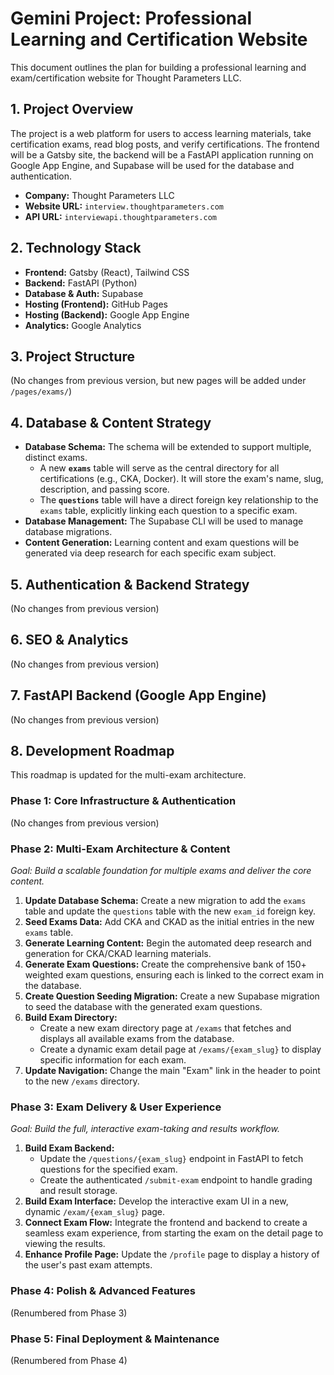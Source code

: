 # Gemini Project: Professional Learning and Certification Website

This document outlines the plan for building a professional learning and exam/certification website for Thought Parameters LLC.

## 1. Project Overview

The project is a web platform for users to access learning materials, take certification exams, read blog posts, and verify certifications. The frontend will be a Gatsby site, the backend will be a FastAPI application running on Google App Engine, and Supabase will be used for the database and authentication.

- **Company:** Thought Parameters LLC
- **Website URL:** `interview.thoughtparameters.com`
- **API URL:** `interviewapi.thoughtparameters.com`

## 2. Technology Stack

- **Frontend:** Gatsby (React), Tailwind CSS
- **Backend:** FastAPI (Python)
- **Database & Auth:** Supabase
- **Hosting (Frontend):** GitHub Pages
- **Hosting (Backend):** Google App Engine
- **Analytics:** Google Analytics

## 3. Project Structure
(No changes from previous version, but new pages will be added under `/pages/exams/`)

## 4. Database & Content Strategy

-   **Database Schema:** The schema will be extended to support multiple, distinct exams.
    -   A new **`exams`** table will serve as the central directory for all certifications (e.g., CKA, Docker). It will store the exam's name, slug, description, and passing score.
    -   The **`questions`** table will have a direct foreign key relationship to the `exams` table, explicitly linking each question to a specific exam.
-   **Database Management:** The Supabase CLI will be used to manage database migrations.
-   **Content Generation:** Learning content and exam questions will be generated via deep research for each specific exam subject.

## 5. Authentication & Backend Strategy
(No changes from previous version)

## 6. SEO & Analytics
(No changes from previous version)

## 7. FastAPI Backend (Google App Engine)
(No changes from previous version)

## 8. Development Roadmap

This roadmap is updated for the multi-exam architecture.

### Phase 1: Core Infrastructure & Authentication
(No changes from previous version)

### Phase 2: Multi-Exam Architecture & Content

*Goal: Build a scalable foundation for multiple exams and deliver the core content.*

1.  **Update Database Schema:** Create a new migration to add the `exams` table and update the `questions` table with the new `exam_id` foreign key.
2.  **Seed Exams Data:** Add CKA and CKAD as the initial entries in the new `exams` table.
3.  **Generate Learning Content:** Begin the automated deep research and generation for CKA/CKAD learning materials.
4.  **Generate Exam Questions:** Create the comprehensive bank of 150+ weighted exam questions, ensuring each is linked to the correct exam in the database.
5.  **Create Question Seeding Migration:** Create a new Supabase migration to seed the database with the generated exam questions.
6.  **Build Exam Directory:**
    -   Create a new exam directory page at `/exams` that fetches and displays all available exams from the database.
    -   Create a dynamic exam detail page at `/exams/{exam_slug}` to display specific information for each exam.
7.  **Update Navigation:** Change the main "Exam" link in the header to point to the new `/exams` directory.

### Phase 3: Exam Delivery & User Experience

*Goal: Build the full, interactive exam-taking and results workflow.*

1.  **Build Exam Backend:**
    -   Update the `/questions/{exam_slug}` endpoint in FastAPI to fetch questions for the specified exam.
    -   Create the authenticated `/submit-exam` endpoint to handle grading and result storage.
2.  **Build Exam Interface:** Develop the interactive exam UI in a new, dynamic `/exam/{exam_slug}` page.
3.  **Connect Exam Flow:** Integrate the frontend and backend to create a seamless exam experience, from starting the exam on the detail page to viewing the results.
4.  **Enhance Profile Page:** Update the `/profile` page to display a history of the user's past exam attempts.

### Phase 4: Polish & Advanced Features
(Renumbered from Phase 3)

### Phase 5: Final Deployment & Maintenance
(Renumbered from Phase 4)

